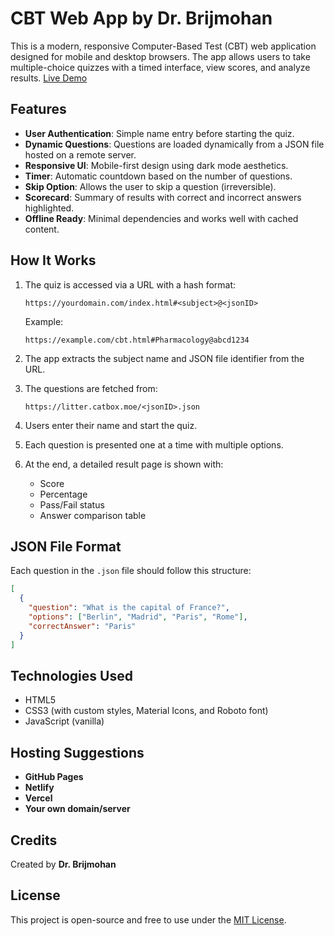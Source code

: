 # CBT Web App by Dr. Brijmohan

This is a modern, responsive Computer-Based Test (CBT) web application designed for mobile and desktop browsers. The app allows users to take multiple-choice quizzes with a timed interface, view scores, and analyze results. [Live Demo](https://br1jm0h4n.github.io/CBT-App/)

## Features

- **User Authentication**: Simple name entry before starting the quiz.
- **Dynamic Questions**: Questions are loaded dynamically from a JSON file hosted on a remote server.
- **Responsive UI**: Mobile-first design using dark mode aesthetics.
- **Timer**: Automatic countdown based on the number of questions.
- **Skip Option**: Allows the user to skip a question (irreversible).
- **Scorecard**: Summary of results with correct and incorrect answers highlighted.
- **Offline Ready**: Minimal dependencies and works well with cached content.

## How It Works

1. The quiz is accessed via a URL with a hash format:  
   ```
   https://yourdomain.com/index.html#<subject>@<jsonID>
   ```
   Example:
   ```
   https://example.com/cbt.html#Pharmacology@abcd1234
   ```

2. The app extracts the subject name and JSON file identifier from the URL.
3. The questions are fetched from:
   ```
   https://litter.catbox.moe/<jsonID>.json
   ```

4. Users enter their name and start the quiz.
5. Each question is presented one at a time with multiple options.
6. At the end, a detailed result page is shown with:
   - Score
   - Percentage
   - Pass/Fail status
   - Answer comparison table

## JSON File Format

Each question in the `.json` file should follow this structure:

```json
[
  {
    "question": "What is the capital of France?",
    "options": ["Berlin", "Madrid", "Paris", "Rome"],
    "correctAnswer": "Paris"
  }
]
```

## Technologies Used

- HTML5
- CSS3 (with custom styles, Material Icons, and Roboto font)
- JavaScript (vanilla)

## Hosting Suggestions

- **GitHub Pages**
- **Netlify**
- **Vercel**
- **Your own domain/server**

## Credits

Created by **Dr. Brijmohan**

## License

This project is open-source and free to use under the [MIT License](LICENSE).
